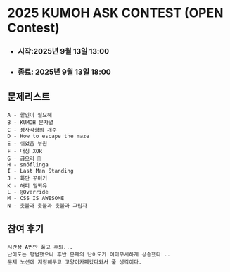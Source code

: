 # 2025 KUMOH ASK CONTEST (OPEN Contest)
- ### 시작:2025년 9월 13일 13:00
- ### 종료: 2025년 9월 13일 18:00

## 문제리스트
```text
A - 할인이 필요해 
B - KUMOH 문자열
C - 정사각형의 개수
D - How to escape the maze
E - 쉬었음 부원
F - 대칭 XOR
G - 금오리 🦆
H - snöflinga
I - Last Man Standing
J - 화단 꾸미기
K - 해피 밀푀유
L - @Override
M - CSS IS AWESOME
N - 촛불과 촛불과 촛불과 그림자
```

## 참여 후기
```text
시간상 A번만 풀고 후퇴...
난이도는 평범했으나 후반 문제의 난이도가 어마무시하게 상승했다 ..
문제 노션에 저장해두고 고양이카페갔다와서 풀 생각이다.
```
